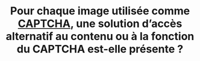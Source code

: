 ---
title: Pour chaque image utilisée comme [CAPTCHA](#captcha), une solution d’accès alternatif au contenu ou à la fonction du CAPTCHA est-elle présente ?
---